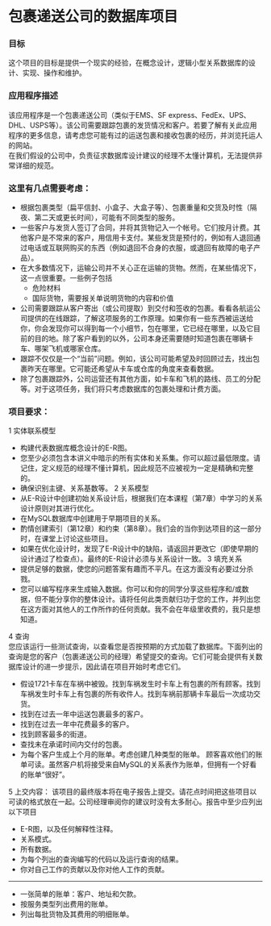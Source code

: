 # 包裹递送公司的数据库项目

### 目标
这个项目的目标是提供一个现实的经验，在概念设计，逻辑小型关系数据库的设计、实现、操作和维护。

### 应用程序描述
该应用程序是一个包裹递送公司（类似于EMS、SF express、FedEx、UPS、DHL、USPS等）。该公司需要跟踪包裹的发货情况和客户。若要了解有关此应用程序的更多信息，请考虑您可能有过的运送包裹和接收包裹的经历，并浏览托运人的网站。  
在我们假设的公司中，负责征求数据库设计建议的经理不太懂计算机，无法提供非常详细的规范。

### 这里有几点需要考虑：
* 根据包裹类型（扁平信封、小盒子、大盒子等）、包裹重量和交货及时性（隔夜、第二天或更长时间），可能有不同类型的服务。
* 一些客户与发货人签订了合同，并将其货物记入一个帐号。它们按月计费。其他客户是不常来的客户，用信用卡支付。某些发货是预付的，例如有人退回通过电话或互联网购买的东西（例如退回不合身的衣服，或退回有故障的电子产品）。
* 在大多数情况下，运输公司并不关心正在运输的货物。然而，在某些情况下，这一点很重要。一些例子包括
    * 危险材料
    * 国际货物，需要报关单说明货物的内容和价值
* 公司需要跟踪从客户寄出（或公司提取）到交付和签收的包裹。看看各航运公司提供的在线跟踪，了解这项服务的工作原理。如果你有一些东西被运送给你，你会发现你可以得到每一个小细节，包在哪里，它已经在哪里，以及它目前的目的地。除了客户看到的以外，公司本身还需要随时知道包裹在哪辆卡车、哪架飞机或哪家仓库。
* 跟踪不仅仅是一个“当前”问题。例如，该公司可能希望及时回顾过去，找出包裹昨天在哪里。它可能还希望从卡车或仓库的角度来查看数据。
* 除了包裹跟踪外，公司运营还有其他方面，如卡车和飞机的路线、员工的分配等。对于这项任务，我们将只考虑数据库的包裹处理和计费方面。

### 项目要求：

1 实体联系模型
* 构建代表数据库概念设计的E-R图。
* 您至少必须包含本讲义中暗示的所有实体和关系集。你可以超过最低限度。请记住，定义规范的经理不懂计算机，因此规范不应被视为一定是精确和完整的。
* 确保识别主键、关系基数等。
2 关系模型
* 从E-R设计中创建初始关系设计后，根据我们在本课程（第7章）中学习的关系设计原则对其进行优化。
* 在MySQL数据库中创建用于早期项目的关系。
* 酌情创建索引（第12章）和约束（第8章）。我们会的当你到达项目的这一部分时，在课堂上讨论这些项目。
* 如果在优化设计时，发现了E-R设计中的缺陷，请返回并更改它（即使早期的设计通过了检查点）。最终的E-R设计必须与关系设计一致。
3 填充关系
* 提供足够的数据，使您的问题答案有趣而不平凡。在这方面没有必要过分杀戮。
* 您可以编写程序来生成输入数据。你可以和你的同学分享这些程序和/或数据，但不能分享你的整体设计。请将任何此类贡献归功于您的工作，并列出您在这方面对其他人的工作所作的任何贡献。我不会在年级里收费的，我只是想知道。

4 查询  
您应该运行一些测试查询，以查看您是否按预期的方式加载了数据库。下面列出的查询是您的客户（包裹递送公司的经理）希望提交的查询。它们可能会提供有关数据库设计的进一步提示，因此请在项目开始时考虑它们。
* 假设1721卡车在车祸中被毁。找到车祸发生时卡车上有包裹的所有顾客。找到车祸发生时卡车上有包裹的所有收件人。找到车祸前那辆卡车最后一次成功交货。
* 找到在过去一年中运送包裹最多的客户。
* 找到在过去一年中花费最多的客户。
* 找到顾客最多的街道。
* 查找未在承诺时间内交付的包裹。
* 为每个客户生成上个月的账单。考虑创建几种类型的账单。
顾客喜欢他们的账单可读。虽然客户机将接受来自MySQL的关系表作为账单，但拥有一个好看的账单“很好”。

5 上交内容：
该项目的最终版本将在电子报告上提交。请花点时间把这些项目以可读的格式放在一起。公司经理审阅你的建议时没有太多耐心。报告中至少应列出以下项目
* E-R图，以及任何解释性注释。
* 关系模式。
* 所有数据。
* 为每个列出的查询编写的代码以及运行查询的结果。
* 你对自己工作的贡献以及你对他人工作的贡献。

***
* 一张简单的账单：客户、地址和欠款。
* 按服务类型列出费用的账单。
* 列出每批货物及其费用的明细账单。